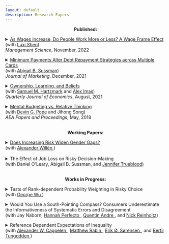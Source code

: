```yaml
---
layout: default
description: Research Papers
--- 
```


<p align="center"><strong>Published:</strong></p>

<p><details><summary> <a href='https://pubsonline.informs.org/doi/full/10.1287/mnsc.2022.4591' target="_blank"> As Wages Increase, Do People Work More or Less? A Wage Frame Effect </a> <br>(with <a href="http://www.luxishen.com/"> Luxi Shen</a>)<br> <i> Management Science</i>, November, 2022  </summary>
<p>
    <b>Abstract:</b>
In jobs in which workers have the flexibility to decide how much work to supply, such as in the gig economy, the effect of a wage change on work supply can be hard to predict. A wage increase, for example, offers workers the opportunity to make more money, so they may want to work more, but at the same time, it allows them to enjoy more leisure, so they do not need to work so much. Economic theory alone does not predict which outcome is more likely to occur, and empirical evidence on the short-term effect of wage change on work supply is also mixed. This research provides some psychological insights into this economic problem by showing that the effect of wage change on work supply depends on how the change is framed. Specifically, for a worker who used to work A hours to earn $X, if the wage change is presented as a payment change (“work the same A hours and earn $Y”), then work supply is expected to change in the same direction as the wage change. By contrast, if the wage change is presented as a workload change (“work B hours and earn the same $X”), then work supply is expected to change in the opposite direction of the wage change. This wage frame effect occurs because in multi-attribute decisions, decision makers assign greater weight to attributes that change than to those that remain constant. A series of experiments (total N = 2,599) demonstrates the wage frame effect on both expressed willingness-to-work and actual work performance, and tests the proposed account as well as alternative explanations. Since any wage change has to be communicated with some specific frame, the choice of the frame can have powerful effects. In fact, it is even possible for a wage decrease to elicit the same increase in work supply as a wage increase. This research (a) offers psychological insights into a classic economic problem, (b) documents a novel framing effect for the judgment and decision-making literature, and (c) suggests a nudge idea in incentive designs to managers and policy makers.
</p>
</details>

<p><details><summary><a href='https://doi.org/10.1177/00222429211047237' target="_blank"> Minimum Payments Alter Debt Repayment Strategies across Multiple Cards</a><br>
  (with <a href="https://faculty.chicagobooth.edu/abigail-sussman"> Abigail B. Sussman</a>)<br> <i>Journal of Marketing</i>, December, 2021</summary>
  <p>
    <b>Abstract:</b>
US Households currently hold $770 billion in credit card debt, often managing repayments across multiple accounts. We investigate how minimum payments (i.e., the requirement to allocate at least some money to each account with a balance) alter consumers’ allocation strategies across multiple accounts. Across four experiments, we find that minimum payment requirements cause consumers to increase dispersion (i.e., spread their repayments more evenly) across accounts. We term this change in strategy the dispersion effect of minimum payments and provide evidence that it can be costly for consumers. We find that the effect is partially driven by the tendency for consumers to interpret minimum payment requirements as recommendations to pay more than the minimum amount. While the presence of the minimum payment requirement is unlikely to change, we propose that marketers and policymakers can influence the effects of minimum payments on dispersion by altering the way that information is displayed to consumers. Specifically, we investigate five distinct information displays and find that choice of display can either exaggerate or minimize dispersion and corresponding costs. We discuss implications for consumers, policy makers, and firms, with a particular focus on ways to improve consumer financial well-being.
   </p>
   </details>
  <p><details><summary> 
  <span class="fn"> <a href="https://papers.ssrn.com/sol3/papers.cfm?abstract_id=3465246" target="_blank">Ownership, Learning, and Beliefs </a> </span> <br> (with <a href="https://sites.google.com/site/samhartzmark/">Samuel M. Hartzmark</a> and <a href="http://www.aleximas.com/"> Alex Imas</a>) <br> <i>Quarterly Journal of Economics</i>, August, 2021 
  </summary>
  <p>
    <b>Abstract:</b>
    We study how ownership affects learning and beliefs. Using an experimental asset market, we find that owning a good leads people to over-extrapolate from signals about its underlying value: after seeing positive signals, people become too optimistic, after seeing negative signals, they become too pessimistic. This result holds relative to a Bayesian benchmark and compared to learning about goods they do not own. In fact, learning is less biased and more "correct" about goods that are not owned. We replicate these results in field data, showing that asset owners over-extrapolate nearly twice as much as non-owners from the same signals. 
   
   </p>
  </details>
 
 <p> <details><summary><a href='/public/pandp.20181095.pdf'> Mental Budgeting vs. Relative Thinking</a>
  <br> (with <a href="https://faculty.chicagobooth.edu/devin.pope/">  Devin G. Pope</a> and Jihong Song)<br>  <i>AEA Papers and Proceedings</i>, May, 2018 </summary>
    <p>  <b>Abstract:</b>
    A growing literature uses economic behaviors in field settings to test predictions generated by various psychological models. In some cases, psychological theories make conflicting predictions for the same consumer context. In this paper, we attempt to reconcile two conflicting predictions about upgrading behavior, one made by category budgeting (e.g.,Heath and Soll, 1996, Thaler, 1985)—which suggests people will upgrade less as prices go up—and one made by relative thinking (e.g., Kahneman and Tversky, 1981)—which suggests people will upgrade more as prices go up.
    </p>
    </details>
  <br>
<p align="center"><strong>Working Papers:</strong></p>

<details>
<summary><a href="https://openaccess.nhh.no/nhh-xmlui/bitstream/handle/11250/3036158/DP%2020.pdf?sequence=1&isAllowed=y" target="_blank"> Does Increasing Risk Widen Gender Gaps?</a> <br>(with <a href="https://www.alexanderwillen.com/">Alexander Willén </a> ) </summary>  
<b>Abstract:</b>
We examine the response to an exogenous change in the risk profile of an important educational choice -- requesting a regrade. We demonstrate how ostensibly gender-neutral policies can generate gaps across men and women because they differ in their perceptions of risk. Specifically, we show that an exogenous shift in the risk of requesting a regrade augmented the regrade request gap by nearly 100 percent. We show that this has consequential implications for students through its impact on their grade points. These findings reveal how gender differences identified in the lab manifest when men and women make real world decisions.
    
</details>
<br>
<details>
<summary>The Effect of Job Loss on Risky Decision-Making <br> (with Daniel O'Leary, Abigail B. Sussman, and <a href="https://computationaldecisionlab.wordpress.com/">Jennifer Trueblood) </a> 
</summary>
<b>Abstract:</b>
The unemployment rate in the United States reached 14.7%, 23.1 million people, in 2020. While negative effects of unemployment on health and well-being are well-understood, the influence of job loss on  decision-making has received little attention. Across  a large-scale survey (N = 37,854) and three controlled experiments (total N=2005), we find that job loss increases risky decision making. First, in survey data, we find that job-loss among survey respondents is associated with elevated levels of risky decision-making across financial and non-financial contexts. Further, participants who have lost their jobs more recently make riskier decisions. Next, we find that an incentive-compatible manipulation of job loss in a lab setting increases take-up of financial risks. Shifting participants into the domain of losses appears to underlie this pattern.  These findings have implications for individuals and policymakers as the decision to engage in risky behaviors can have negative long-term physical, financial, and psychosocial consequences.
    
</details>

<br>
<p align="center"><strong>Works in Progress:</strong>
  

<p><details><summary>
Tests of Rank-dependent Probability Weighting in Risky Choice <br> (with <a href="https://faculty.chicagobooth.edu/george.wu/"> George Wu </a>)
</summary>
</details>
    
<p><details><summary>
Would You Use a South-Pointing Compass? Consumers Underestimate the Informativeness of Systematic Errors and Disagreement <br> (with Jay Naborn, <a href="https://olin.wustl.edu/EN-US/Faculty-Research/Faculty/Pages/FacultyDetail.aspx?username=perfecto">Hannah Perfecto </a>,  <a href="https://quentinandre.net/">Quentin Andre </a>, and <a href="https://reinholtzresearch.com/">Nick Reinholtz</a>)  </summary>
</details>
    
<p><details><summary>
Reference Dependent Expectations of Inequality <br> (with <a href="https://sites.google.com/view/alexander-w-cappelen/home"> Alexander W. Cappelen </a>, <a href="https://scholar.harvard.edu/rabin/home">Matthew Rabin </a>, <a href="https://www.statsokonomen.no/about/" >Erik Ø. Sørensen </a>, and <a href="https://sites.google.com/view/bertiltungodden/home" >Bertil Tungodden </a> )
</summary>
</details>

    
  <!---
<p><details><summary> The Interplay of Beliefs and Preferences in Driving the Disposition Effect </summary>
  <p> <b>Abstract:</b>

I examine how biased beliefs interact with preferences to produce one of the most well-studied behavioral anomalies in finance, the disposition effect. I find that participants' beliefs are conservative relative to Bayesian. Participants are more likely to sell goods that a Bayesian would believe are more likely to go up in price; however, they are less likely to sell goods they believe are more likely to go up in price. Then, using both reduced form and structural estimates, I compare the preference parameters necessary to rationalize the disposition effect using Bayesian beliefs, as is standard, to those estimated using subjective beliefs. I find that using participants' subjective beliefs implies a larger influence of realization utility in selling decisions. 
  </p>
  </details>

<p><details><summary> Body-Worn Cameras and Racial Disparities in Policing: Evidence from the NYPD </summary>
  <p> <b>Abstract:</b>

Racial disparities plague the American criminal justice system and disproportionately impact Black Americans. Local governments face substantial challenges in improving the quality of policing and many are looking for implementable changes. One popular proposal to improve policing is the use of Body-Worn Cameras (BWCs), which record officers' interactions with civilians, and are supposed to increase police accountability. My paper focuses specifically on the racial dynamics of police interactions following introduction of BWCs to the New York Police Department's (NYPD) precincts. I document a significant increase in stops of Black New Yorkers relative to white New Yorkers after the introduction of BWCs to a precinct. The increases in stops are accompanied by increases in arrests and use of force. I provide suggestive evidence, using data on discretionary arrests, that the cameras improve reporting quality suggesting previous underreporting to the SQF database. 
  </p>
  </details>

<p><details><summary> Ownership Alters Learning and Beliefs about Products <br> (with Abigail B. Sussman, Samuel M. Hartzmark and Alex Imas) 
  </summary>
  <p> <b>Abstract:</b>
    Consumers often make repeated purchase decisions. We investigate how owning a product alters learning about the owned goods as well as other products in the same category or made by the same brand. Across both experimentally controlled and naturally occurring purchase behavior, we show that owners (vs. non-owners) update their beliefs more extremely in response to new information. This exacerbates the effects of motivated reasoning in the positive domain, but attenuates it in the negative domain where it can even become more pessimistic than non-owners. We propose that differential attention to information drives these patterns of updating. Owners also report higher likelihood than non-owners of purchasing another product from a brand with a better product in our assessment task, but are no more likely to do so for for a brand with a worse product. Our results suggest that ownership alters the way consumers incorporate new information about related products and brands into their beliefs. 
   </p>
  </details>
  

<p><details><summary> When is Now?: Empirical Tests of Quasi-Hyperbolic Discounting <br>(with  <a href="https://home.uchicago.edu/bartels/">  Daniel M. Bartels</a>)</summary>
   <p> <b>Abstract:</b>
Quasi-hyperbolic discounting (Laibson, 1997) is often used to model excessive impatience. Our project aims to better understand (i) how quasi-hyperbolic people’s preferences are and (ii) if they are, when does “now” end and the future start? We find “now" periods including tomorrow and a week outperform a "now" period only including today, though all outperform an exponential model. In addition, participants’ best fitting "now” periods are sensitive to magnitudes. Even participants’ responses to questions with a year delay are best fit by a two-parameter model, a pattern inconsistent with the predictions of the quasi-hyperbolic model. 
 </p>
 </details>

 
<p> <details><summary>Metrics for detecting the ‘hot hand’ in basketball using waiting time properties of binomial distributions (with<a href="http://www.codowd.com/"> Connor Dowd</a> and Nick Polson)</summary></details>
  
--->
